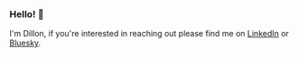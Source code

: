 ### Hello! 👋

I'm Dillon, if you're interested in reaching out please find me on [LinkedIn](https://www.linkedin.com/in/dillon-cleaver/) or [Bluesky](https://bsky.app/profile/dilloncleaver.bsky.social).

